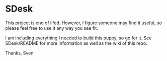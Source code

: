SDesk
=====

This project is end of lifed. However, I figure someone may find it useful, so please feel free to use it any way you see fit.

I am including everything I needed to build this puppy, so go for it. See SDesk/README for more information as well as the wiki of this repo.

Thanks,
Sven
